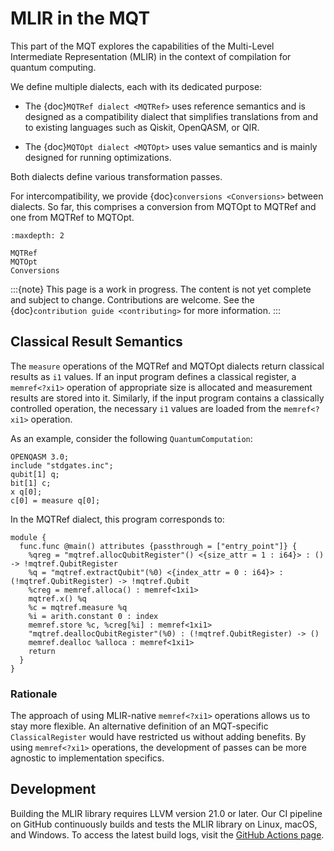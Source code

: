 # MLIR in the MQT

This part of the MQT explores the capabilities of the Multi-Level Intermediate Representation (MLIR) in the context of compilation for quantum computing.

We define multiple dialects, each with its dedicated purpose:

- The {doc}`MQTRef dialect <MQTRef>` uses reference semantics and is designed as a compatibility dialect that simplifies translations from and to existing languages such as Qiskit, OpenQASM, or QIR.

- The {doc}`MQTOpt dialect <MQTOpt>` uses value semantics and is mainly designed for running optimizations.

Both dialects define various transformation passes.

For intercompatibility, we provide {doc}`conversions <Conversions>` between dialects.
So far, this comprises a conversion from MQTOpt to MQTRef and one from MQTRef to MQTOpt.

```{toctree}
:maxdepth: 2

MQTRef
MQTOpt
Conversions
```

:::{note}
This page is a work in progress.
The content is not yet complete and subject to change.
Contributions are welcome.
See the {doc}`contribution guide <contributing>` for more information.
:::

## Classical Result Semantics

The `measure` operations of the MQTRef and MQTOpt dialects return classical results as `i1` values.
If an input program defines a classical register, a `memref<?xi1>` operation of appropriate size is allocated and measurement results are stored into it.
Similarly, if the input program contains a classically controlled operation, the necessary `i1` values are loaded from the `memref<?xi1>` operation.

As an example, consider the following `QuantumComputation`:

```qasm3
OPENQASM 3.0;
include "stdgates.inc";
qubit[1] q;
bit[1] c;
x q[0];
c[0] = measure q[0];
```

In the MQTRef dialect, this program corresponds to:

```mlir
module {
  func.func @main() attributes {passthrough = ["entry_point"]} {
    %qreg = "mqtref.allocQubitRegister"() <{size_attr = 1 : i64}> : () -> !mqtref.QubitRegister
    %q = "mqtref.extractQubit"(%0) <{index_attr = 0 : i64}> : (!mqtref.QubitRegister) -> !mqtref.Qubit
    %creg = memref.alloca() : memref<1xi1>
    mqtref.x() %q
    %c = mqtref.measure %q
    %i = arith.constant 0 : index
    memref.store %c, %creg[%i] : memref<1xi1>
    "mqtref.deallocQubitRegister"(%0) : (!mqtref.QubitRegister) -> ()
    memref.dealloc %alloca : memref<1xi1>
    return
  }
}
```

### Rationale

The approach of using MLIR-native `memref<?xi1>` operations allows us to stay more flexible.
An alternative definition of an MQT-specific `ClassicalRegister` would have restricted us without adding benefits.
By using `memref<?xi1>` operations, the development of passes can be more agnostic to implementation specifics.

## Development

Building the MLIR library requires LLVM version 21.0 or later.
Our CI pipeline on GitHub continuously builds and tests the MLIR library on Linux, macOS, and Windows.
To access the latest build logs, visit the [GitHub Actions page](https://github.com/munich-quantum-toolkit/core/actions/workflows/ci.yml).
